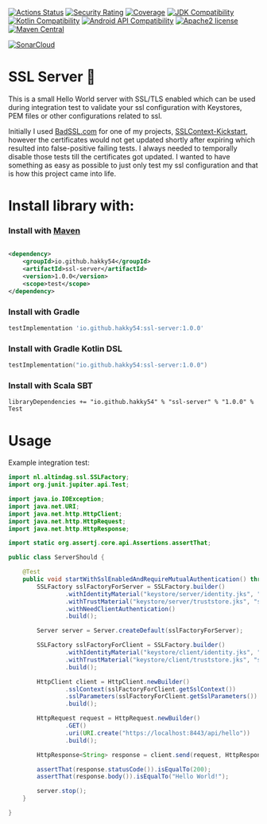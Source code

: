 [![Actions Status](https://github.com/Hakky54/ssl-server/workflows/Build/badge.svg)](https://github.com/Hakky54/ssl-server/actions)
[![Security Rating](https://sonarcloud.io/api/project_badges/measure?project=io.github.hakky54%3Assl-server&metric=security_rating)](https://sonarcloud.io/dashboard?id=io.github.hakky54%3Assl-server)
[![Coverage](https://sonarcloud.io/api/project_badges/measure?project=io.github.hakky54%3Assl-server&metric=coverage)](https://sonarcloud.io/dashboard?id=io.github.hakky54%3Assl-server)
[![JDK Compatibility](https://img.shields.io/badge/JDK_Compatibility-8+-blue.svg)](#)
[![Kotlin Compatibility](https://img.shields.io/badge/Kotlin_Compatibility-1.5+-blue.svg)](#)
[![Android API Compatibility](https://img.shields.io/badge/Android_API_Compatibility-24+-blue.svg)](#)
[![Apache2 license](https://img.shields.io/badge/license-Aache2.0-blue.svg)](https://github.com/Hakky54/ssl-server/blob/master/LICENSE)
[![Maven Central](https://maven-badges.herokuapp.com/maven-central/io.github.hakky54/ssl-server/badge.svg)](https://mvnrepository.com/artifact/io.github.hakky54/ssl-server)

[![SonarCloud](https://sonarcloud.io/images/project_badges/sonarcloud-white.svg)](https://sonarcloud.io/dashboard?id=io.github.hakky54%3Assl-server)

# SSL Server 🔐

This is a small Hello World server with SSL/TLS enabled which can be used during integration test to validate your ssl
configuration with Keystores, PEM files or other configurations related to ssl.

Initially I used [BadSSL.com](https://badssl.com/) for one of my
projects, [SSLContext-Kickstart](https://github.com/Hakky54/sslcontext-kickstart), however the certificates would not
get
updated shortly after expiring which resulted into false-positive failing tests. I always needed to temporally disable
those tests till the certificates got updated.
I wanted to have something as easy as possible to just only test my ssl configuration and that is how this project came
into life.

# Install library with:

### Install with [Maven](https://mvnrepository.com/artifact/io.github.hakky54/ssl-server)

```xml

<dependency>
    <groupId>io.github.hakky54</groupId>
    <artifactId>ssl-server</artifactId>
    <version>1.0.0</version>
    <scope>test</scope>
</dependency>
```

### Install with Gradle

```groovy
testImplementation 'io.github.hakky54:ssl-server:1.0.0'
```

### Install with Gradle Kotlin DSL

```kotlin
testImplementation("io.github.hakky54:ssl-server:1.0.0")
```

### Install with Scala SBT

```
libraryDependencies += "io.github.hakky54" % "ssl-server" % "1.0.0" % Test
```

# Usage

Example integration test:

```java
import nl.altindag.ssl.SSLFactory;
import org.junit.jupiter.api.Test;

import java.io.IOException;
import java.net.URI;
import java.net.http.HttpClient;
import java.net.http.HttpRequest;
import java.net.http.HttpResponse;

import static org.assertj.core.api.Assertions.assertThat;

public class ServerShould {

    @Test
    public void startWithSslEnabledAndRequireMutualAuthentication() throws IOException, InterruptedException {
        SSLFactory sslFactoryForServer = SSLFactory.builder()
                .withIdentityMaterial("keystore/server/identity.jks", "secret".toCharArray())
                .withTrustMaterial("keystore/server/truststore.jks", "secret".toCharArray())
                .withNeedClientAuthentication()
                .build();

        Server server = Server.createDefault(sslFactoryForServer);

        SSLFactory sslFactoryForClient = SSLFactory.builder()
                .withIdentityMaterial("keystore/client/identity.jks", "secret".toCharArray())
                .withTrustMaterial("keystore/client/truststore.jks", "secret".toCharArray())
                .build();

        HttpClient client = HttpClient.newBuilder()
                .sslContext(sslFactoryForClient.getSslContext())
                .sslParameters(sslFactoryForClient.getSslParameters())
                .build();

        HttpRequest request = HttpRequest.newBuilder()
                .GET()
                .uri(URI.create("https://localhost:8443/api/hello"))
                .build();

        HttpResponse<String> response = client.send(request, HttpResponse.BodyHandlers.ofString());

        assertThat(response.statusCode()).isEqualTo(200);
        assertThat(response.body()).isEqualTo("Hello World!");

        server.stop();
    }

}
```